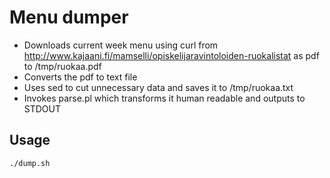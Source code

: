 # Menu dumper 

* Downloads current week menu using curl from http://www.kajaani.fi/mamselli/opiskelijaravintoloiden-ruokalistat as pdf to /tmp/ruokaa.pdf
* Converts the pdf to text file 
* Uses sed to cut unnecessary data and saves it to /tmp/ruokaa.txt
* Invokes parse.pl which transforms it human readable and outputs to STDOUT

## Usage
```sh
./dump.sh
```
